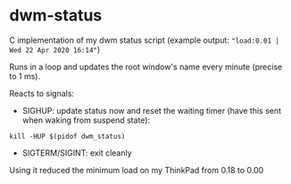 # dwm-status

C implementation of my dwm status script (example output: `"load:0.01 | Wed 22 Apr 2020 16:14"`)

Runs in a loop and updates the root window's name every minute (precise to 1 ms).

Reacts to signals:
 - SIGHUP: update status now and reset the waiting timer (have this sent when waking from suspend state):

`kill -HUP $(pidof dwm_status)`
 - SIGTERM/SIGINT: exit cleanly

Using it reduced the minimum load on my ThinkPad from 0.18 to 0.00
